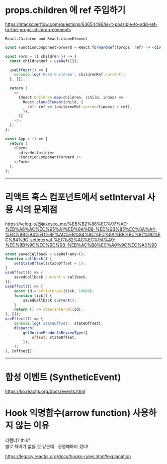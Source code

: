 # props.children 에 ref 주입하기

https://stackoverflow.com/questions/63654496/is-it-possible-to-add-ref-to-the-props-children-elements

`React.Children and React.cloneElement`

```javascript
const FunctionComponentForward = React.forwardRef((props, ref) => <div ref={ref}>Function Component Forward</div>);

const Form = ({ children }) => {
  const childrenRef = useRef([]);

  useEffect(() => {
    console.log('Form Children', childrenRef.current);
  }, []);

  return (
    <>
      {React.Children.map(children, (child, index) =>
        React.cloneElement(child, {
          ref: ref => (childrenRef.current[index] = ref),
        }),
      )}
    </>
  );
};

const App = () => {
  return (
    <Form>
      <div>Hello</div>
      <FunctionComponentForward />
    </Form>
  );
};
```

---

# 리액트 훅스 컴포넌트에서 setInterval 사용 시의 문제점

https://velog.io/@jakeseo_me/%EB%B2%88%EC%97%AD-%EB%A6%AC%EC%95%A1%ED%8A%B8-%ED%9B%85%EC%8A%A4-%EC%BB%B4%ED%8F%AC%EB%84%8C%ED%8A%B8%EC%97%90%EC%84%9C-setInterval-%EC%82%AC%EC%9A%A9-%EC%8B%9C%EC%9D%98-%EB%AC%B8%EC%A0%9C%EC%A0%90

```javascript
const savedCallback = useRef<any>();
function callback() {
	setStateOffset(stateOffset + 1);
}
useEffect(() => {
	savedCallback.current = callback;
});
useEffect(() => {
	const id = setInterval(tick, 10000);
	function tick() {
		savedCallback.current();
	}
	return () => clearInterval(id);
}, []);
useEffect(() => {
	console.log('stateOffset', stateOffset);
	dispatch(
		getOnlineProductsReviewType({
			offset: stateOffset,
		}),
	);
}, [offset]);
```

---

# 합성 이벤트 (SyntheticEvent)

https://ko.reactjs.org/docs/events.html

# Hook 익명함수(arrow function) 사용하지 않는 이유

리렌더? this?  
별로 차이가 없을 것 같은데.. 증명해봐야 겠다!

https://legacy.reactjs.org/docs/hooks-rules.html#explanation
